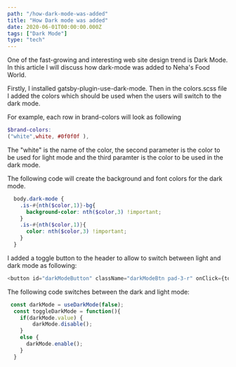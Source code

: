 ```yaml
---
path: "/how-dark-mode-was-added"
title: "How Dark mode was added"
date: 2020-06-01T00:00:00.000Z
tags: ["Dark Mode"]
type: "tech"
---
```


One of the fast-growing and interesting web site design trend is Dark Mode. In this article I will discuss how dark-mode was added 
to Neha's Food World. 

Firstly, I installed gatsby-plugin-use-dark-mode. 
Then in the colors.scss file I added the colors which should be used when the users will switch to the dark mode. 

For example, each row in brand-colors will look as following

``` scss
$brand-colors: 
("white",white, #0f0f0f ),
```

The "white" is the name of the color, the second parameter is the color to be used for light mode and the third paramter is the color to be used in the dark mode. 

The following code will create the background and font colors for the dark mode. 

```scss 
  body.dark-mode {
    .is-#{nth($color,1)}-bg{
      background-color: nth($color,3) !important;
    }
    .is-#{nth($color,1)}{
      color: nth($color,3) !important;
    }
  }
  ```

I added a toggle button to the header to allow to switch between light and dark mode as following: 

```Javascript 
<button id="darkModeButton" className="darkModeBtn pad-3-r" onClick={toggleDarkMode}> {darkMode.value ? "☀️" : "🌙"}</button>
```

The following code switches between the dark and light mode: 

```Javascript 
 const darkMode = useDarkMode(false);
  const toggleDarkMode = function(){
    if(darkMode.value) {
        darkMode.disable();
    }
    else {
      darkMode.enable();
    }
  }
```



